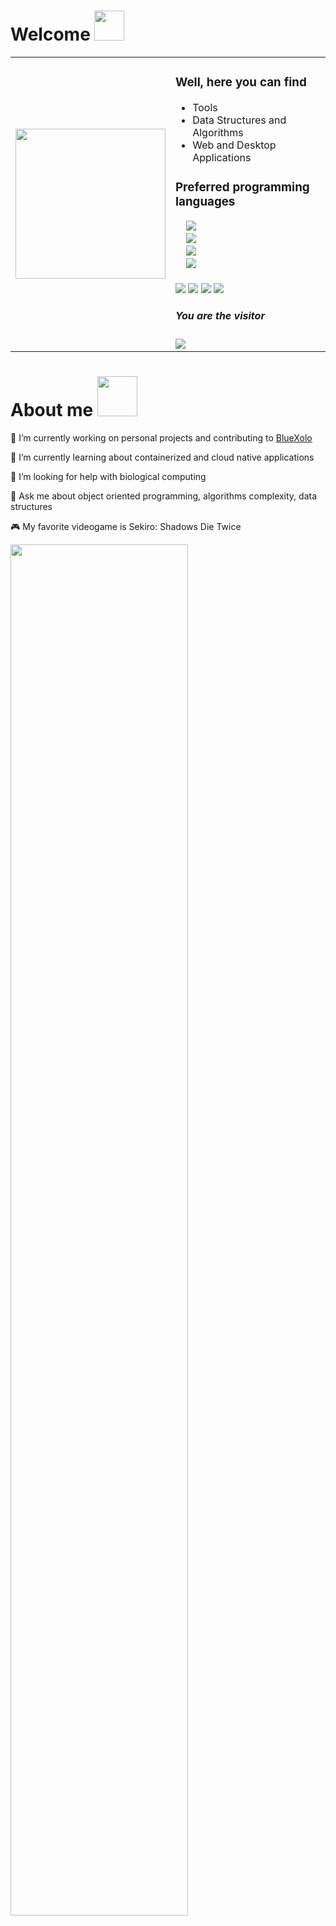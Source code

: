 <h1>Welcome    <img src="https://github.com/blackcater/blackcater/raw/master/images/Hi.gif" height="48" /></h1>

<table>
  <tr>
    <td>
      <img src="https://media2.giphy.com/media/ge8V1m6LFNyBg9sIHV/giphy.gif" width="240px" height="auto" />
    </td>
    <td>
      <h3>Well, here you can find</h3>
      <ul>
        <li>Tools</li>
        <li>Data Structures and Algorithms</li>
        <li>Web and Desktop Applications</li>
      </ul>
      <h3>Preferred programming languages &nbsp;&nbsp;&nbsp;&nbsp;&nbsp;&nbsp;&nbsp;&nbsp;&nbsp;&nbsp;&nbsp;&nbsp;&nbsp;</h3>
        &nbsp;&nbsp;&nbsp;&nbsp;<img src="https://img.shields.io/badge/C%23%20-%23239120.svg?&style=plastic&logo=c-sharp&logoColor=white" /><br />
        &nbsp;&nbsp;&nbsp;&nbsp;<img src="https://img.shields.io/badge/Javascript%20-%23323330.svg?&style=plastic&logo=javascript&logoColor=%23F7DF1E" /><br />
        &nbsp;&nbsp;&nbsp;&nbsp;<img src="https://img.shields.io/badge/Python-%233776AB.svg?&style=plastic&logo=python&logoColor=white" /><br />
        &nbsp;&nbsp;&nbsp;&nbsp;<img src="https://img.shields.io/badge/C++%20-%2300599C.svg?&style=plastic&logo=c%2B%2B" /><br /><br>
      <a href=""><img src="https://img.shields.io/github/followers/snvc00?style=social" /></a>
      <a href=""><img src="https://img.shields.io/twitter/follow/snvc00?style=social" /></a>
      <a href=""><img src="https://img.shields.io/twitch/status/iamsnvc00?style=social" /></a>
      <a href=""><img src="https://img.shields.io/badge/Santiago-%230077B5.svg?&style=social&logo=linkedin" /></a>
      <h5>You are the visitor</h5>
      <img src="https://profile-counter.glitch.me/snvc00/count.svg" />
    </td>
  </tr>
</table>

<h1>About me <img src="https://media2.giphy.com/media/FEVBXvnC4exOg/giphy.gif?cid=ecf05e474e2wjorbcy7y731rf251qc2icnj050ftnavwuxu0&rid=giphy.gif" height="64" /></h1>

🔭 I’m currently working on personal projects and contributing to [BlueXolo](https://github.com/IBM/BlueXolo)

🌱 I’m currently learning about containerized and cloud native applications

🤔 I’m looking for help with biological computing

💬 Ask me about object oriented programming, algorithms complexity, data structures

🎮 My favorite videogame is Sekiro: Shadows Die Twice

<img src="https://media1.tenor.com/images/7018f9f68c8979e06291c8b92f887d7f/tenor.gif?itemid=17684069" width="75%" />

